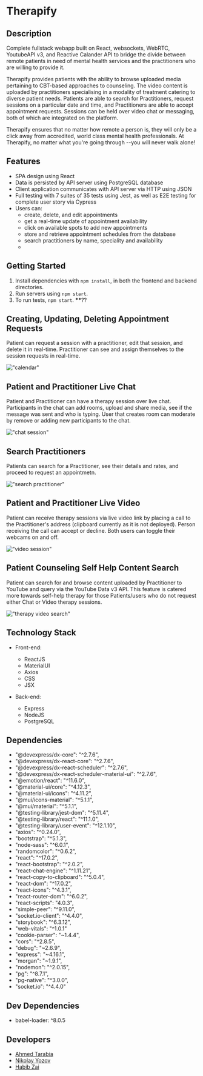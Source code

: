 # Therapify

## Description

Complete fullstack webapp built on React, websockets, WebRTC, YoutubeAPI v3, and Reactive Calander API to bridge the divide between remote patients in need of mental health services and the practitioners who are willing to provide it.

Therapify provides patients with the ability to browse uploaded media pertaining to CBT-based approaches to counseling. The video content is uploaded by practitioners specialising in a modality of treatment catering to diverse patient needs. Patients are able to search for Practitioners, request sessions on a particular date and time, and Practitioners are able to accept appointment requests. Sessions can be held over video chat or messaging, both of which are integrated on the platform.

Therapify ensures that no matter how remote a person is, they will only be a click away from accredited, world class mental health professionals. At Therapify, no matter what you're going through --you will never walk alone!

## Features

- SPA design using React
- Data is persisted by API server using PostgreSQL database
- Client application communicates with API server via HTTP using JSON
- Full testing with 7 suites of 35 tests using Jest, as well as E2E testing
  for complete user story via Cypress
- Users can:
  - create, delete, and edit appointments
  - get a real-time update of appointment availability
  - click on available spots to add new appointments
  - store and retrieve appointment schedules from the database
  - search practitioners by name, speciality and availability
  -

## Getting Started

1. Install dependencies with `npm install`, in both the frontend and backend directories.
2. Run servers using `npm start`.
3. To run tests, `npm start`. ******\*\*******??

## Creating, Updating, Deleting Appointment Requests

Patient can request a session with a practitioner, edit that session, and delete it in real-time.
Practitioner can see and assign themselves to the session requests in real-time.

!["calendar"](https://github.com/habibcodes/therapify/blob/master/images/calendar.gif?raw=true)

## Patient and Practitioner Live Chat

Patient and Practitioner can have a therapy session over live chat. Participants in the chat can add rooms, upload and share media, see if the message was sent and who is typing. User that creates room can moderate by remove or adding new participants to the chat.

!["chat session"](https://github.com/habibcodes/therapify/blob/master/images/chat.gif?raw=true)

## Search Practitioners

Patients can search for a Practitioner, see their details and rates, and proceed to request an appointmetn.

!["search practitioner"](https://github.com/habibcodes/therapify/blob/master/images/search.gif?raw=true)

## Patient and Practitioner Live Video

Patient can receive therapy sessions via live video link by placing a call to the Practitioner's address (clipboard currently as it is not deployed). Person receiving the call can accept or decline. Both users can toggle their webcams on and off.

!["video session"](https://github.com/habibcodes/therapify/blob/master/images/video.gif?raw=true)

## Patient Counseling Self Help Content Search

Patient can search for and browse content uploaded by Practitioner to YouTube and query via the YouTube Data v3 API. This feature is catered more towards self-help therapy for those Patients/users who do not request either Chat or Video therapy sessions.

!["therapy video search"](https://github.com/habibcodes/therapify/blob/master/images/youtube.gif?raw=true)

## Technology Stack

- Front-end:

  - ReactJS
  - MaterialUI
  - Axios
  - CSS
  - JSX

- Back-end:
  - Express
  - NodeJS
  - PostgreSQL

## Dependencies

- "@devexpress/dx-core": "^2.7.6",
- "@devexpress/dx-react-core": "^2.7.6",
- "@devexpress/dx-react-scheduler": "^2.7.6",
- "@devexpress/dx-react-scheduler-material-ui": "^2.7.6",
- "@emotion/react": "^11.6.0",
- "@material-ui/core": "^4.12.3",
- "@material-ui/icons": "^4.11.2",
- "@mui/icons-material": "^5.1.1",
- "@mui/material": "^5.1.1",
- "@testing-library/jest-dom": "^5.11.4",
- "@testing-library/react": "^11.1.0",
- "@testing-library/user-event": "^12.1.10",
- "axios": "^0.24.0",
- "bootstrap": "^5.1.3",
- "node-sass": "^6.0.1",
- "randomcolor": "^0.6.2",
- "react": "^17.0.2",
- "react-bootstrap": "^2.0.2",
- "react-chat-engine": "^1.11.21",
- "react-copy-to-clipboard": "^5.0.4",
- "react-dom": "^17.0.2",
- "react-icons": "^4.3.1",
- "react-router-dom": "^6.0.2",
- "react-scripts": "4.0.3",
- "simple-peer": "^9.11.0",
- "socket.io-client": "^4.4.0",
- "storybook": "^6.3.12",
- "web-vitals": "^1.0.1"
- "cookie-parser": "~1.4.4",
- "cors": "^2.8.5",
- "debug": "~2.6.9",
- "express": "~4.16.1",
- "morgan": "~1.9.1",
- "nodemon": "^2.0.15",
- "pg": "^8.7.1",
- "pg-native": "^3.0.0",
- "socket.io": "^4.4.0"

## Dev Dependencies

- babel-loader: ^8.0.5

## Developers

- [Ahmed Tarabia](https://github.com/ahmedtarabia)
- [Nikolay Yozov](https://github.com/nyozov)
- [Habib Zai](https://github.com/habibcodes)
